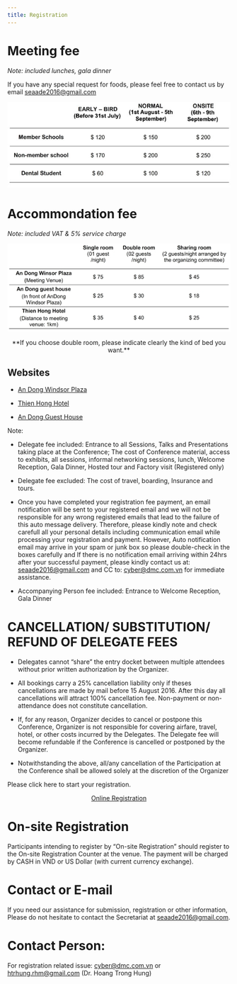 ```yaml
---
title: Registration
---
```


# Meeting fee

_Note: included lunches, gala dinner_

If you have any special request for foods, please feel free to contact us by email seaade2016@gmail.com

![](/assets/registration/meeting_fee.jpg)

# Accommondation fee

_Note: included VAT & 5% service charge_

![](/assets/registration/accomondation_fee.jpg)

<center>
  **If you choose double room, please indicate clearly the kind of bed you want.**
</center>

## Websites

- [An Dong Windsor Plaza](http://windsorplazahotel.com/)

- [Thien Hong Hotel](http://www.thienhonghotel.vn/)

- [An Dong Guest House](http://andongcenter.com/)

Note:

- Delegate fee included: Entrance to all Sessions, Talks and Presentations taking place at the Conference; The cost of Conference material, access to exhibits, all sessions, informal networking sessions, lunch, Welcome Reception, Gala Dinner, Hosted tour and Factory visit (Registered only)

- Delegate fee excluded: The cost of travel, boarding, Insurance and tours.

- Once you have completed your registration fee payment, an email notification will be sent to your registered email and we will not be responsible for any wrong registered emails that lead to the failure of this auto message delivery. Therefore, please kindly note and check carefull all your personal details including communication email while processing your registration and payment. However, Auto notification email may arrive in your spam or junk box so please double-check in the boxes carefully and If there is no notification email arriving within 24hrs after your successful payment, please kindly contact us at: seaade2016@gmail.com and CC to: cyber@dmc.com.vn for immediate assistance.

- Accompanying Person fee included: Entrance to Welcome Reception, Gala Dinner

# CANCELLATION/ SUBSTITUTION/ REFUND OF DELEGATE FEES

- Delegates cannot “share” the entry docket between multiple attendees without prior written authorization by the Organizer.

- All bookings carry a 25% cancellation liability only if theses cancellations are made by mail before 15 August 2016. After this day all cancellations will attract 100% cancellation fee. Non-payment or non-attendance does not constitute cancellation.

- If, for any reason, Organizer decides to cancel or postpone this Conference, Organizer is not responsible for covering airfare, travel, hotel, or other costs incurred by the Delegates. The Delegate fee will become refundable if the Conference is cancelled or postponed by the Organizer.

- Notwithstanding the above, all/any cancellation of the Participation at the Conference shall be allowed solely at the discretion of the Organizer

Please click here to start your registration.

<center>
  <a
    class="btn btn-lg btn-yellow"
    href="/news/over-deadline/"
    target="_blank"
  >
    Online Registration
  </a>
</center>

# On-site Registration

Participants intending to register by “On-site Registration” should register to the On-site Registration Counter at the venue. The payment will be charged by CASH in VND or US Dollar (with current currency exchange).

# Contact or E-mail

If you need our assistance for submission, registration or other information, Please do not hesitate to contact the Secretariat at seaade2016@gmail.com.

# Contact Person:

For registration related issue: cyber@dmc.com.vn or htrhung.rhm@gmail.com (Dr. Hoang Trong Hung)
